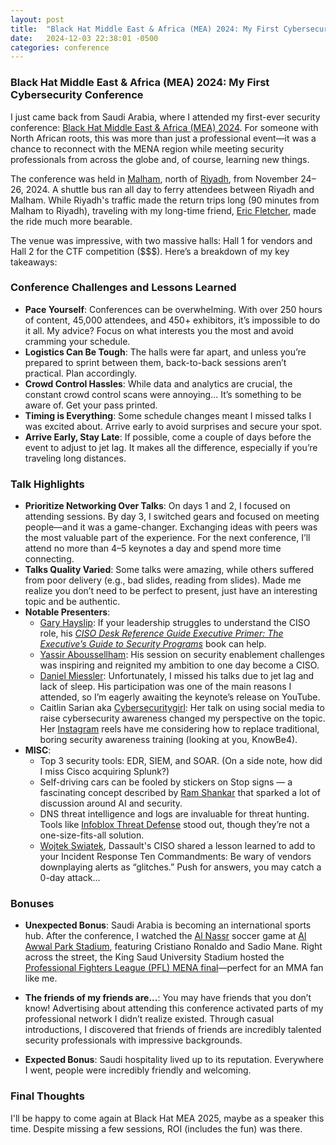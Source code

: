 ```yaml
---
layout: post
title:  "Black Hat Middle East & Africa (MEA) 2024: My First Cybersecurity Conference"
date:   2024-12-03 22:38:01 -0500
categories: conference
---
```


### **Black Hat Middle East & Africa (MEA) 2024: My First Cybersecurity Conference**

I just came back from Saudi Arabia, where I attended my first-ever security conference: [Black Hat Middle East & Africa (MEA) 2024](https://blackhatmea.com). For someone with North African roots, this was more than just a professional event—it was a chance to reconnect with the MENA region while meeting security professionals from across the globe and, of course, learning new things.

The conference was held in [Malham](https://maps.app.goo.gl/DoRNUYP3Arcj32gV7), north of [Riyadh](https://maps.app.goo.gl/T98pe6f8sAaeqpbUA), from November 24–26, 2024. A shuttle bus ran all day to ferry attendees between Riyadh and Malham. While Riyadh's traffic made the return trips long (90 minutes from Malham to Riyadh), traveling with my long-time friend, [Eric Fletcher](https://www.linkedin.com/in/ericefletcher), made the ride much more bearable.

The venue was impressive, with two massive halls: Hall 1 for vendors and Hall 2 for the CTF competition ($$$). Here’s a breakdown of my key takeaways:

### **Conference Challenges and Lessons Learned**

- **Pace Yourself**: Conferences can be overwhelming. With over 250 hours of content, 45,000 attendees, and 450+ exhibitors, it’s impossible to do it all. My advice? Focus on what interests you the most and avoid cramming your schedule.
- **Logistics Can Be Tough**: The halls were far apart, and unless you’re prepared to sprint between them, back-to-back sessions aren’t practical. Plan accordingly.
- **Crowd Control Hassles**: While data and analytics are crucial, the constant crowd control scans were annoying... It’s something to be aware of. Get your pass printed.
- **Timing is Everything**: Some schedule changes meant I missed talks I was excited about. Arrive early to avoid surprises and secure your spot.
- **Arrive Early, Stay Late**: If possible, come a couple of days before the event to adjust to jet lag. It makes all the difference, especially if you’re traveling long distances.

### **Talk Highlights**

- **Prioritize Networking Over Talks**: On days 1 and 2, I focused on attending sessions. By day 3, I switched gears and focused on meeting people—and it was a game-changer. Exchanging ideas with peers was the most valuable part of the experience. For the next conference, I’ll attend no more than 4–5 keynotes a day and spend more time connecting.
- **Talks Quality Varied**: Some talks were amazing, while others suffered from poor delivery (e.g., bad slides, reading from slides). Made me realize you don’t need to be perfect to present, just have an interesting topic and be authentic.
- **Notable Presenters**:
  - [Gary Hayslip](https://blackhatmea.com/speaker/gary-hayslip-0): If your leadership struggles to understand the CISO role, his *[CISO Desk Reference Guide Executive Primer: The Executive’s Guide to Security Programs](https://www.amazon.com/CISO-Reference-Guide-Executive-Primer/dp/1955976058)* book can help.
  - [Yassir Aboussellham](https://blackhatmea.com/speaker/yassir-abousselham-0): His session on security enablement challenges was inspiring and reignited my ambition to one day become a CISO.
  - [Daniel Miessler](https://blackhatmea.com/speaker/daniel-miessler-0): Unfortunately, I missed his talks due to jet lag and lack of sleep. His participation was one of the main reasons I attended, so I’m eagerly awaiting the keynote’s release on YouTube.
  - Caitlin Sarian aka [Cybersecuritygirl](https://blackhatmea.com/speaker/caitlin-sarian): Her talk on using social media to raise cybersecurity awareness changed my perspective on the topic. Her [Instagram](https://www.instagram.com/cybersecuritygirl/) reels have me considering how to replace traditional, boring security awareness training (looking at you, KnowBe4).
- **MISC**:
  - Top 3 security tools: EDR, SIEM, and SOAR. (On a side note, how did I miss Cisco acquiring Splunk?)
  - Self-driving cars can be fooled by stickers on Stop signs — a fascinating concept described by [Ram Shankar](https://www.amazon.com/Not-Bug-But-Sticker-Learning/dp/1119883989) that sparked a lot of discussion around AI and security.
  - DNS threat intelligence and logs are invaluable for threat hunting. Tools like [Infoblox Threat Defense](https://www.infoblox.com/products/threat-defense/) stood out, though they’re not a one-size-fits-all solution.
  - [Wojtek Swiatek](https://blackhatmea.com/speaker/wojtek-swiatek), Dassault's CISO shared a lesson learned to add to your Incident Response Ten Commandments: Be wary of vendors downplaying alerts as “glitches.” Push for answers, you may catch a 0-day attack... 

### **Bonuses**

- **Unexpected Bonus**: Saudi Arabia is becoming an international sports hub. After the conference, I watched the [Al Nassr](https://alnassr-shop.com) soccer game at [Al Awwal Park Stadium](https://www.victoryarena.com/en), featuring Cristiano Ronaldo and Sadio Mane. Right across the street, the King Saud University Stadium hosted the [Professional Fighters League (PFL) MENA final](https://pflmma.com/event/2024-mena-4)—perfect for an MMA fan like me.

- **The friends of my friends are...**: You may have friends that you don’t know! Advertising about attending this conference activated parts of my professional network I didn’t realize existed. Through casual introductions, I discovered that friends of friends are incredibly talented security professionals with impressive backgrounds.

- **Expected Bonus**: Saudi hospitality lived up to its reputation. Everywhere I went, people were incredibly friendly and welcoming.

### **Final Thoughts**

I'll be happy to come again at Black Hat MEA 2025, maybe as a speaker this time. Despite missing a few sessions, ROI (includes the fun) was there. 
